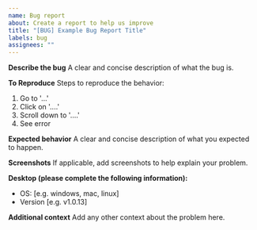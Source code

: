 ```yaml
---
name: Bug report
about: Create a report to help us improve
title: "[BUG] Example Bug Report Title"
labels: bug
assignees: ""
---
```


**Describe the bug**
A clear and concise description of what the bug is.

**To Reproduce**
Steps to reproduce the behavior:

1. Go to '...'
2. Click on '....'
3. Scroll down to '....'
4. See error

**Expected behavior**
A clear and concise description of what you expected to happen.

**Screenshots**
If applicable, add screenshots to help explain your problem.

**Desktop (please complete the following information):**

- OS: [e.g. windows, mac, linux]
- Version [e.g. v1.0.13]

**Additional context**
Add any other context about the problem here.
